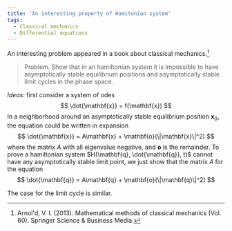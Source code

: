 ```yaml
---
title: 'An interesting property of Hamitonian system'
tags:
  - Classical mechanics
  - Differential equations
---
```

An interesting problem appeared in a book about classical mechanics.[^fn]
> Problem. Show that in an hamiltonian system it is impossible to have asymptotically stable equilibrium positions and asymptotically stable limit cycles in the phase space.

*Ideas:* first consider a system of odes
$$
\dot{\mathbf{x}} = f(\mathbf{x})
$$
In a neighborhood around an asymptotically stable equilibrium position $\mathbf{x}_0$, the equation could be
written in expansion
$$
\dot{\mathbf{x}} = A\mathbf{x} + \mathbf{o}(\|\mathbf{x}\|^2)
$$
where the matrix $A$ with all eigenvalue negative, and $\mathbf{o}$ is the remainder.
To prove a hamiltonian system $H(\mathbf{q}, \dot{\mathbf{q}}, t)$ cannot have any asymptotically stable limit point, we just show that the matrix $A$ for the equation
$$
\dot{\mathbf{q}} = A\mathbf{q} + \mathbf{o}(\|\mathbf{q}\|^2)
$$

The case for the limit cycle is similar.



[^fn]: Arnol'd, V. I. (2013). Mathematical methods of classical mechanics (Vol. 60). Springer Science & Business Media.

